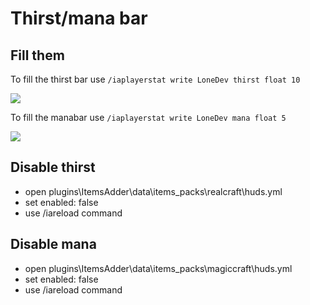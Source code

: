# Thirst/mana bar

## Fill them

To fill the thirst bar use `/iaplayerstat write LoneDev thirst float 10`

![](../../.gitbook/assets/immagine%20%281%29.png)

To fill the manabar use `/iaplayerstat write LoneDev mana float 5`

![](../../.gitbook/assets/immagine.png)

## Disable thirst

* open plugins\ItemsAdder\data\items\_packs\realcraft\huds.yml
* set enabled: false
* use /iareload command

## Disable mana

* open plugins\ItemsAdder\data\items\_packs\magiccraft\huds.yml
* set enabled: false
* use /iareload command

